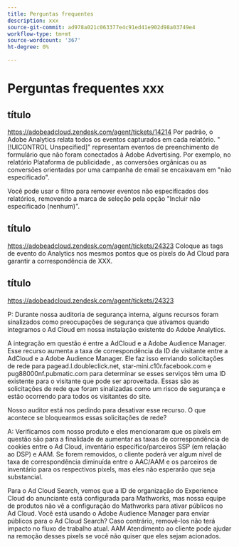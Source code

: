 ```yaml
---
title: Perguntas frequentes
description: xxx
source-git-commit: ad978a021c063377e4c91ed41e902d98a03749e4
workflow-type: tm+mt
source-wordcount: '367'
ht-degree: 0%

---
```


# Perguntas frequentes xxx

## título

https://adobeadcloud.zendesk.com/agent/tickets/14214 Por padrão, o Adobe Analytics relata todos os eventos capturados em cada relatório. &quot;[!UICONTROL Unspecified]&quot; representam eventos de preenchimento de formulário que não foram conectados à Adobe Advertising. Por exemplo, no relatório Plataforma de publicidade , as conversões orgânicas ou as conversões orientadas por uma campanha de email se encaixavam em &quot;não especificado&quot;.

Você pode usar o filtro para remover eventos não especificados dos relatórios, removendo a marca de seleção pela opção &quot;Incluir não especificado (nenhum)&quot;. <!-- Not sure if this is in DSP or in Analytics Workspace -->

## título

https://adobeadcloud.zendesk.com/agent/tickets/24323 Coloque as tags de evento do Analytics nos mesmos pontos que os pixels do Ad Cloud para garantir a correspondência de XXX.

## título

https://adobeadcloud.zendesk.com/agent/tickets/24323

P: Durante nossa auditoria de segurança interna, alguns recursos foram sinalizados como preocupações de segurança que ativamos quando integramos o Ad Cloud em nossa instalação existente do Adobe Analytics.

A integração em questão é entre a AdCloud e a Adobe Audience Manager. Esse recurso aumenta a taxa de correspondência da ID de visitante entre a AdCloud e a Adobe Audience Manager. Ele faz isso enviando solicitações de rede para pagead.l.doubleclick.net, star-mini.c10r.facebook.com e pug88000nf.pubmatic.com para determinar se esses serviços têm uma ID existente para o visitante que pode ser aproveitada. Essas são as solicitações de rede que foram sinalizadas como um risco de segurança e estão ocorrendo para todos os visitantes do site.

Nosso auditor está nos pedindo para desativar esse recurso. O que acontece se bloquearmos essas solicitações de rede?

A: Verificamos com nosso produto e eles mencionaram que os pixels em questão são para a finalidade de aumentar as taxas de correspondência de cookies entre o Ad Cloud, inventário específico/parceiros SSP (em relação ao DSP) e AAM.  Se forem removidos, o cliente poderá ver algum nível de taxa de correspondência diminuída entre o AAC/AAM e os parceiros de inventário para os respectivos pixels, mas eles não esperarão que seja substancial.

Para o Ad Cloud Search, vemos que a ID de organização do Experience Cloud do anunciante está configurada para Mathworks, mas nossa equipe de produtos não vê a configuração do Mathworks para ativar públicos no Ad Cloud. Você está usando o Adobe Audience Manager para enviar públicos para o Ad Cloud Search? Caso contrário, removê-los não terá impacto no fluxo de trabalho atual. AAM Atendimento ao cliente pode ajudar na remoção desses pixels se você não quiser que eles sejam acionados.

